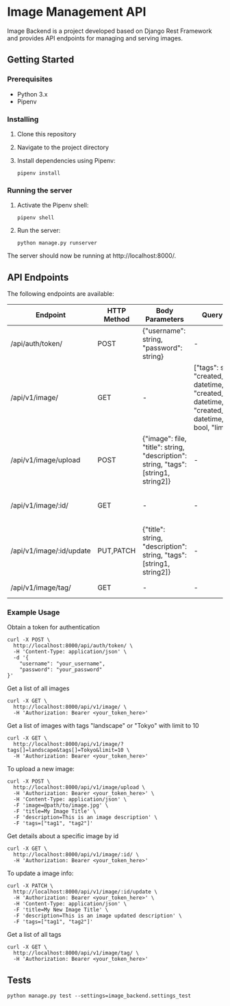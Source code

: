 # Image Management API

Image Backend is a project developed based on Django Rest Framework and provides API endpoints for managing and serving images.

## Getting Started

### Prerequisites

- Python 3.x
- Pipenv

### Installing

1. Clone this repository


2. Navigate to the project directory


3. Install dependencies using Pipenv:

    ```
    pipenv install
    ```

### Running the server

1. Activate the Pipenv shell:

    ```
    pipenv shell
    ```

2. Run the server:

    ```
    python manage.py runserver
    ```

The server should now be running at http://localhost:8000/.

## API Endpoints

The following endpoints are available:

| Endpoint | HTTP Method | Body Parameters | Query Parameters | Description |
| -------- | ----------- | --------------- | ---------------- | ----------- |
| /api/auth/token/ | POST | {"username": string, "password": string} | - | Obtain a token for authentication. |
| /api/v1/image/ | GET | - | ["tags": string, "created_date": datetime, "created_date__after": datetime, "created_date__before": datetime, "random": bool, "limit": int] | Get a list of images |
| /api/v1/image/upload | POST | {"image": file, "title": string, "description": string, "tags": [string1, string2]} | - | Upload a new image |
| /api/v1/image/:id/ | GET | - | - | Get details about a specific image by id |
| /api/v1/image/:id/update | PUT,PATCH |  {"title": string, "description": string, "tags": [string1, string2]} | - | Update details of an image |
| /api/v1/image/tag/ | GET | - | - | Get a list of all tags |


### Example Usage

Obtain a token for authentication
```
curl -X POST \
  http://localhost:8000/api/auth/token/ \
  -H 'Content-Type: application/json' \
  -d '{
    "username": "your_username",
    "password": "your_password"
}'
```

Get a list of all images
```
curl -X GET \
  http://localhost:8000/api/v1/image/ \
  -H 'Authorization: Bearer <your_token_here>'
```

Get a list of images with tags "landscape" or "Tokyo" with limit to 10
```
curl -X GET \
  http://localhost:8000/api/v1/image/?tags[]=landscape&tags[]=Tokyo&limit=10 \
  -H 'Authorization: Bearer <your_token_here>'
```

To upload a new image:
```
curl -X POST \
  http://localhost:8000/api/v1/image/upload \
  -H 'Authorization: Bearer <your_token_here>' \
  -H 'Content-Type: application/json' \
  -F 'image=@path/to/image.jpg' \
  -F 'title=My Image Title' \
  -F 'description=This is an image description' \
  -F 'tags=["tag1", "tag2"]'
```

Get details about a specific image by id
```
curl -X GET \
  http://localhost:8000/api/v1/image/:id/ \
  -H 'Authorization: Bearer <your_token_here>'
```

To update a image info:
```
curl -X PATCH \
  http://localhost:8000/api/v1/image/:id/update \
  -H 'Authorization: Bearer <your_token_here>' \
  -H 'Content-Type: application/json' \
  -F 'title=My New Image Title' \
  -F 'description=This is an image updated description' \
  -F 'tags=["tag1", "tag2"]'
```

Get a list of all tags
```
curl -X GET \
  http://localhost:8000/api/v1/image/tag/ \
  -H 'Authorization: Bearer <your_token_here>'
```

## Tests

```
python manage.py test --settings=image_backend.settings_test
```